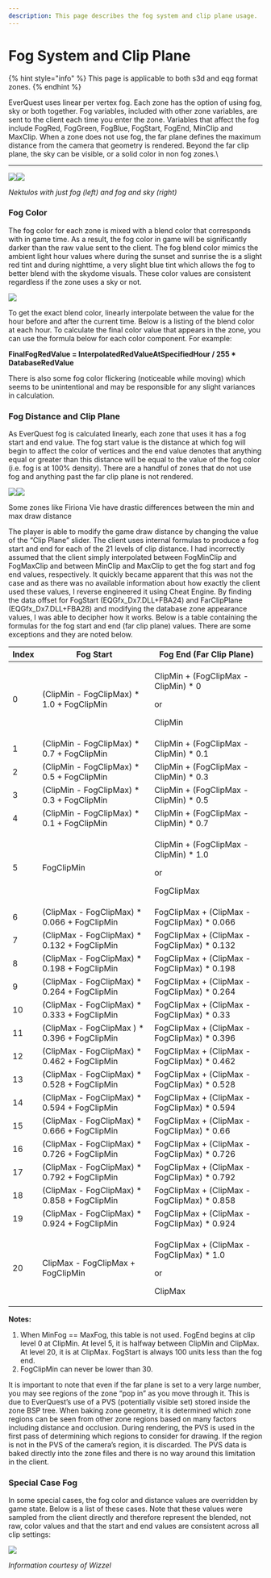 ```yaml
---
description: This page describes the fog system and clip plane usage.
---
```


# Fog System and Clip Plane

{% hint style="info" %}
This page is applicable to both s3d and eqg format zones.
{% endhint %}

EverQuest uses linear per vertex fog. Each zone has the option of using fog, sky or both together. Fog variables, included with other zone variables, are sent to the client each time you enter the zone. Variables that affect the fog include FogRed, FogGreen, FogBlue, FogStart, FogEnd, MinClip and MaxClip. When a zone does not use fog, the far plane defines the maximum distance from the camera that geometry is rendered. Beyond the far clip plane, the sky can be visible, or a solid color in non fog zones.\
****

![](https://lh6.googleusercontent.com/Lk0uLAMT7mSS\_hw-GgqHf2JapAa84FO3D0gwUjbHCFx6slg8zpkIXuinueCfUwv3XBlhqKOvFlq6BwiwnRS4kKB9UGOYP\_E6AaiobbonnEGj4e1fhhiHztkBzGMUkqd4ZzXjlEDN)![](https://lh4.googleusercontent.com/lVgi\_Q6ByP6FF6dhUH80HSIOL4wKmjuYj2u0wIy7Ggh8XKxf6-TFdqNAd8Yjh7vcdCxYd5l8TPUxqnA7zuoUXXc4zkf7Ja1Wv05Oy1GfXlA85wgaadPhtqjmD7Kbvkoexl5rVLto)

_Nektulos with just fog (left) and fog and sky (right)_

### **Fog Color**

The fog color for each zone is mixed with a blend color that corresponds with in game time. As a result, the fog color in game will be significantly darker than the raw value sent to the client. The fog blend color mimics the ambient light hour values where during the sunset and sunrise the is a slight red tint and during nighttime, a very slight blue tint which allows the fog to better blend with the skydome visuals. These color values are consistent regardless if the zone uses a sky or not.&#x20;

![](../../../.gitbook/assets/fog-colors.jpg)

To get the exact blend color, linearly interpolate between the value for the hour before and after the current time. Below is a listing of the blend color at each hour. To calculate the final color value that appears in the zone, you can use the formula below for each color component. For example:

**FinalFogRedValue = InterpolatedRedValueAtSpecifiedHour / 255 \* DatabaseRedValue**

There is also some fog color flickering (noticeable while moving) which seems to be unintentional and may be responsible for any slight variances in calculation.

### **Fog Distance and Clip Plane**

As EverQuest fog is calculated linearly, each zone that uses it has a fog start and end value. The fog start value is the distance at which fog will begin to affect the color of vertices and the end value denotes that anything equal or greater than this distance will be equal to the value of the fog color (i.e. fog is at 100% density). There are a handful of zones that do not use fog and anything past the far clip plane is not rendered.

![](https://lh6.googleusercontent.com/YNDsil-Qp1U3tSMD4lbea1FTUOcSV-d8bMbcVwGiIKcHdyklJspSTgEjnJ8cgchJ-BpHwPoVFZeVyUST168hTLxFRg4EzRypIY3\_empcz0mRSgnu3CloMdhqtveN1Q5UQ9GQX9hy)![](https://lh3.googleusercontent.com/dYJIb4wKBxaBFs09RV-HqJqEOqxJIAcvUVKXfzmU9IhU2lhpP5L4msVS-9sx7fv9GOcnqkF9yIcV2DMhzUzcu1z7987weHr-jgUSUyZ5T2OgImaP2vROEGyHD3Mxh73Ilj8RvtjG)

Some zones like Firiona Vie have drastic differences between the min and max draw distance

The player is able to modify the game draw distance by changing the value of the “Clip Plane” slider. The client uses internal formulas to produce a fog start and end for each of the 21 levels of clip distance. I had incorrectly assumed that the client simply interpolated between FogMinClip and FogMaxClip and between MinClip and MaxClip to get the fog start and fog end values, respectively. It quickly became apparent that this was not the case and as there was no available information about how exactly the client used these values, I reverse engineered it using Cheat Engine. By finding the data offset for FogStart (EQGfx\_Dx7.DLL+FBA24) and FarClipPlane (EQGfx\_Dx7.DLL+FBA28)  and modifying the database zone appearance values, I was able to decipher how it works. Below is a table containing the formulas for the fog start and end (far clip plane) values. There are some exceptions and they are noted below.

| **Index** | **Fog Start**                                 | **Fog End (Far Clip Plane)**                                            |
| --------- | --------------------------------------------- | ----------------------------------------------------------------------- |
| 0         | (ClipMin - FogClipMax) \* 1.0 + FogClipMin    | <p>ClipMin + (FogClipMax - ClipMin) * 0</p><p>or</p><p>ClipMin</p>      |
| 1         | (ClipMin - FogClipMax) \* 0.7 + FogClipMin    | ClipMin + (FogClipMax - ClipMin) \* 0.1                                 |
| 2         | (ClipMin - FogClipMax) \* 0.5 + FogClipMin    | ClipMin + (FogClipMax - ClipMin) \* 0.3                                 |
| 3         | (ClipMin - FogClipMax) \* 0.3 + FogClipMin    | ClipMin + (FogClipMax - ClipMin) \* 0.5                                 |
| 4         | (ClipMin - FogClipMax) \* 0.1 + FogClipMin    | ClipMin + (FogClipMax - ClipMin) \* 0.7                                 |
| 5         | FogClipMin                                    | <p>ClipMin + (FogClipMax - ClipMin) * 1.0</p><p>or</p><p>FogClipMax</p> |
| 6         | (ClipMax - FogClipMax) \* 0.066 + FogClipMin  | FogClipMax + (ClipMax - FogClipMax) \* 0.066                            |
| 7         | (ClipMax - FogClipMax) \* 0.132 + FogClipMin  | FogClipMax + (ClipMax - FogClipMax) \* 0.132                            |
| 8         | (ClipMax - FogClipMax) \* 0.198 + FogClipMin  | FogClipMax + (ClipMax - FogClipMax) \* 0.198                            |
| 9         | (ClipMax - FogClipMax) \* 0.264 + FogClipMin  | FogClipMax + (ClipMax - FogClipMax) \* 0.264                            |
| 10        | (ClipMax - FogClipMax) \* 0.333 + FogClipMin  | FogClipMax + (ClipMax - FogClipMax) \* 0.33                             |
| 11        | (ClipMax - FogClipMax ) \* 0.396 + FogClipMin | FogClipMax + (ClipMax - FogClipMax) \* 0.396                            |
| 12        | (ClipMax - FogClipMax) \* 0.462 + FogClipMin  | FogClipMax + (ClipMax - FogClipMax) \* 0.462                            |
| 13        | (ClipMax - FogClipMax) \* 0.528 + FogClipMin  | FogClipMax + (ClipMax - FogClipMax) \* 0.528                            |
| 14        | (ClipMax - FogClipMax) \* 0.594 + FogClipMin  | FogClipMax + (ClipMax - FogClipMax) \* 0.594                            |
| 15        | (ClipMax - FogClipMax) \* 0.666 + FogClipMin  | FogClipMax + (ClipMax - FogClipMax) \* 0.66                             |
| 16        | (ClipMax - FogClipMax) \* 0.726 + FogClipMin  | FogClipMax + (ClipMax - FogClipMax) \* 0.726                            |
| 17        | (ClipMax - FogClipMax) \* 0.792 + FogClipMin  | FogClipMax + (ClipMax - FogClipMax) \* 0.792                            |
| 18        | (ClipMax - FogClipMax) \* 0.858 + FogClipMin  | FogClipMax + (ClipMax - FogClipMax) \* 0.858                            |
| 19        | (ClipMax - FogClipMax) \* 0.924 + FogClipMin  | FogClipMax + (ClipMax - FogClipMax) \* 0.924                            |
| 20        | ClipMax - FogClipMax + FogClipMin             | <p>FogClipMax + (ClipMax - FogClipMax) * 1.0</p><p>or</p><p>ClipMax</p> |

**Notes:**

1. When MinFog == MaxFog, this table is not used. FogEnd begins at clip level 0 at ClipMin. At level 5, it is halfway between ClipMin and ClipMax. At level 20, it is at ClipMax. FogStart is always 100 units less than the fog end.
2. FogClipMin can never be lower than 30.&#x20;

It is important to note that even if the far plane is set to a very large number, you may see regions of the zone “pop in” as you move through it. This is due to EverQuest’s use of a PVS (potentially visible set) stored inside the zone BSP tree. When baking zone geometry, it is determined which zone regions can be seen from other zone regions based on many factors including distance and occlusion. During rendering, the PVS is used in the first pass of determining which regions to consider for drawing. If the region is not in the PVS of the camera’s region, it is discarded. The PVS data is baked directly into the zone files and there is no way around this limitation in the client.

### **Special Case Fog**

In some special cases, the fog color and distance values are overridden by game state. Below is a list of these cases. Note that these values were sampled from the client directly and therefore represent the blended, not raw, color values and that the start and end values are consistent across all clip settings:

![](../../../.gitbook/assets/special-fog-color.png)



_Information courtesy of Wizzel_
